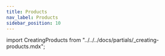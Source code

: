 ```yaml
---
title: Products
nav_label: Products
sidebar_position: 10
---
```


import CreatingProducts from "../../../docs/partials/_creating-products.mdx";

<CreatingProducts></CreatingProducts>